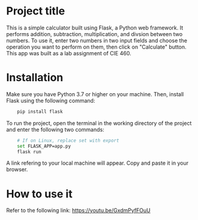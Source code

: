 # Project title
This is a simple calculator built using Flask, a Python web framework. It performs addition, subtraction, multiplication, and divsion between two numbers. To use it, enter two numbers in two input fields and choose the operation you want to perform on them, then click on "Calculate" button. This app was built as a lab assignment of CIE 460.

# Installation 
Make sure you have Python 3.7 or higher on your machine. Then, install Flask using the following command:
```bash
    pip install flask
```
To run the project, open the terminal in the working directory of the project and enter the following two commands:
```bash 
    # If on Linux, replace set with export
    set FLASK_APP=app.py
    flask run
```
A link refering to your local machine will appear. Copy and paste it in your browser.

# How to use it 
Refer to the following link: https://youtu.be/GxdmPyfFOuU
